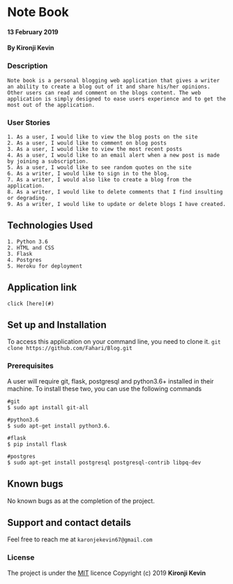 # Note Book
#### 13 February 2019
#### By **Kironji Kevin**

### Description
```
Note book is a personal blogging web application that gives a writer an ability to create a blog out of it and share his/her opinions. Other users can read and comment on the blogs content. The web application is simply designed to ease users experience and to get the most out of the application.

```
### User Stories
```
1. As a user, I would like to view the blog posts on the site
2. As a user, I would like to comment on blog posts
3. As a user, I would like to view the most recent posts
4. As a user, I would like to an email alert when a new post is made by joining a subscription.
5. As a user, I would like to see random quotes on the site
6. As a writer, I would like to sign in to the blog.
7. As a writer, I would also like to create a blog from the application.
8. As a writer, I would like to delete comments that I find insulting or degrading.
9. As a writer, I would like to update or delete blogs I have created.

```

## Technologies Used
```
1. Python 3.6
2. HTML and CSS
3. Flask
4. Postgres
5. Heroku for deployment

```

## Application link
`click [here](#)
`
## Set up and Installation

To access this application on your command line, you need to clone it.
`git clone https://github.com/Fahari/Blog.git`

### Prerequisites
A user will require git, flask, postgresql and python3.6+ installed in their machine.
To install these two, you can use the following commands
```
#git
$ sudo apt install git-all

#python3.6
$ sudo apt-get install python3.6.

#flask
$ pip install flask

#postgres
$ sudo apt-get install postgresql postgresql-contrib libpq-dev

```
## Known bugs
No known bugs as at the completion of the project.

## Support and contact details
Feel free to reach me at `karonjekevin67@gmail.com`

### License
The project is under the [MIT](https://github.com/Fahari/Blog/blob/master/LICENSE) licence
Copyright (c) 2019 **Kironji Kevin**
